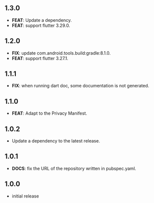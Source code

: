 ## 1.3.0

 - **FEAT**: Update a dependency.
 - **FEAT**: support flutter 3.29.0.

## 1.2.0

 - **FIX**: update com.android.tools.build:gradle:8.1.0.
 - **FEAT**: support flutter 3.27.1.

## 1.1.1

 - **FIX**: when running dart doc, some documentation is not generated.

## 1.1.0

 - **FEAT**: Adapt to the Privacy Manifest.

## 1.0.2

 - Update a dependency to the latest release.

## 1.0.1

 - **DOCS**: fix the URL of the repository written in pubspec.yaml.

## 1.0.0

- initial release